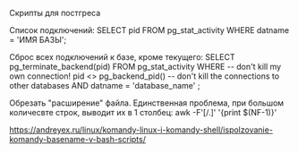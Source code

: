Скрипты для постгреса



Список подключений:
SELECT pid FROM pg_stat_activity WHERE datname = 'ИМЯ БАЗЫ';

Сброс всех подключений к базе, кроме текущего:
SELECT 
    pg_terminate_backend(pid) 
FROM 
    pg_stat_activity 
WHERE 
    -- don't kill my own connection!
    pid <> pg_backend_pid()
    -- don't kill the connections to other databases
    AND datname = 'database_name'
    ;


Обрезать "расширение" файла. Единственная проблема, при большом количесвте строк, выводит их в 1 столбец:
awk -F'[/.]' '{print $(NF-1)}'

https://andreyex.ru/linux/komandy-linux-i-komandy-shell/ispolzovanie-komandy-basename-v-bash-scripts/


